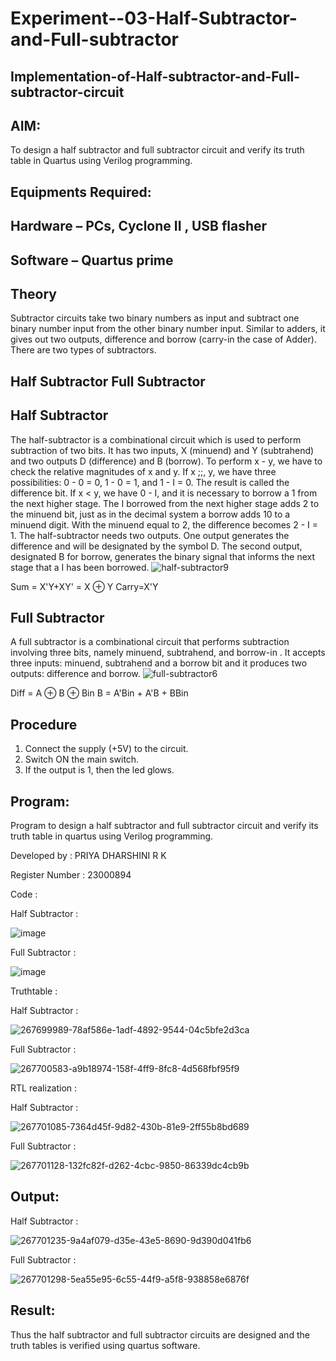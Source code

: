 # Experiment--03-Half-Subtractor-and-Full-subtractor
## Implementation-of-Half-subtractor-and-Full-subtractor-circuit
## AIM:
To design a half subtractor and full subtractor circuit and verify its truth table in Quartus using Verilog programming.

## Equipments Required:
## Hardware – PCs, Cyclone II , USB flasher
## Software – Quartus prime
## Theory
Subtractor circuits take two binary numbers as input and subtract one binary number input from the other binary number input. Similar to adders, it gives out two outputs, difference and borrow (carry-in the case of Adder). There are two types of subtractors.

## Half Subtractor Full Subtractor
## Half Subtractor
The half-subtractor is a combinational circuit which is used to perform subtraction of two bits. It has two inputs, X (minuend) and Y (subtrahend) and two outputs D (difference) and B (borrow). To perform x - y, we have to check the relative magnitudes of x and y. If x ;;, y, we have three possibilities: 0 - 0 = 0, 1 - 0 = 1, and 1 - I = 0. The result is called the difference bit. If x < y, we have 0 - I, and it is necessary to borrow a 1 from the next higher stage. The I borrowed from the next higher stage adds 2 to the minuend bit, just as in the decimal system a borrow adds 10 to a minuend digit. With the minuend equal to 2, the difference becomes 2 - I = 1. The half-subtractor needs two outputs. One output generates the difference and will be designated by the symbol D. The second output, designated B for borrow, generates the binary signal that informs the next stage that a I has been borrowed.
![half-subtractor9](https://user-images.githubusercontent.com/36288975/166112538-58c3bc7c-ee5d-4e6a-ac8d-8e8328efe27a.png)


Sum = X'Y+XY' = X ⊕ Y
Carry=X'Y

## Full Subtractor
A full subtractor is a combinational circuit that performs subtraction involving three bits, namely minuend, subtrahend, and borrow-in . It accepts three inputs: minuend, subtrahend and a borrow bit and it produces two outputs: difference and borrow. 
![full-subtractor6](https://user-images.githubusercontent.com/36288975/166112541-24c68359-3de8-4674-ae22-8272ffc385ed.png)


Diff = A ⊕ B ⊕ Bin B = A'Bin + A'B + BBin

## Procedure

1. Connect the supply (+5V) to the circuit.
2. Switch ON the main switch.
3. If the output is 1, then the led glows.

## Program:

Program to design a half subtractor and full subtractor circuit and verify its truth table in quartus using Verilog programming.

Developed by : PRIYA DHARSHINI R K

Register Number : 23000894

Code :

Half Subtractor :

![image](https://github.com/rkpriyadharshini0420/Experiment--03-Half-Subtractor-and-Full-subtractor/assets/151533322/fa73340b-9011-4e05-a681-adba6b6b630c)

Full Subtractor :

![image](https://github.com/rkpriyadharshini0420/Experiment--03-Half-Subtractor-and-Full-subtractor/assets/151533322/5ba0906a-440a-431a-9e8a-02e6f64dd966)

Truthtable :

Half Subtractor :

![267699989-78af586e-1adf-4892-9544-04c5bfe2d3ca](https://github.com/rkpriyadharshini0420/Experiment--03-Half-Subtractor-and-Full-subtractor/assets/151533322/5223903a-6caa-4a9a-ba99-fd5e03ae0829)

Full Subtractor :

![267700583-a9b18974-158f-4ff9-8fc8-4d568fbf95f9](https://github.com/rkpriyadharshini0420/Experiment--03-Half-Subtractor-and-Full-subtractor/assets/151533322/ba229620-263e-4217-b6e6-e899ed8baffb)

RTL realization :

Half Subtractor :

![267701085-7364d45f-9d82-430b-81e9-2ff55b8bd689](https://github.com/rkpriyadharshini0420/Experiment--03-Half-Subtractor-and-Full-subtractor/assets/151533322/ddefbda2-71bc-4d28-9e61-eeec2afe4bd3)

Full Subtractor :

![267701128-132fc82f-d262-4cbc-9850-86339dc4cb9b](https://github.com/rkpriyadharshini0420/Experiment--03-Half-Subtractor-and-Full-subtractor/assets/151533322/f04cae7d-9a8a-457f-91f0-adab86b41f98)

## Output:

Half Subtractor :

![267701235-9a4af079-d35e-43e5-8690-9d390d041fb6](https://github.com/rkpriyadharshini0420/Experiment--03-Half-Subtractor-and-Full-subtractor/assets/151533322/6fecddca-7234-490c-af60-53b399e0e1bb)

Full Subtractor :

![267701298-5ea55e95-6c55-44f9-a5f8-938858e6876f](https://github.com/rkpriyadharshini0420/Experiment--03-Half-Subtractor-and-Full-subtractor/assets/151533322/304620dc-0fec-4d11-a595-570e033ea241)

## Result:
Thus the half subtractor and full subtractor circuits are designed and the truth tables is verified using quartus software.
